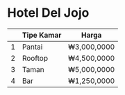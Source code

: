 # Hotel Del Jojo
| | Tipe Kamar  | Harga |
|-| ------------- | ------------- |
|1| Pantai  |₩3,000,0000 |
|2| Rooftop  |₩4,500,0000  |
|3| Taman |₩5,000,0000 |
|4| Bar |₩1,250,0000 |
